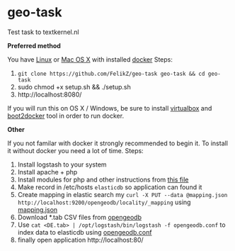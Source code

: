 geo-task
========

Test task to textkernel.nl

**Preferred method**

You have [Linux](https://docs.docker.com/installation/ubuntulinux/) or [Mac OS X](https://docs.docker.com/installation/mac/) with installed [docker](http://docker.io)
Steps:

1. `git clone https://github.com/FelikZ/geo-task geo-task && cd geo-task`
2. sudo chmod +x setup.sh && ./setup.sh
3. http://localhost:8080/

If you will run this on OS X / Windows, be sure to install [virtualbox](https://www.virtualbox.org/) and [boot2docker](http://boot2docker.io/) tool in order to run docker.

**Other**

If you not familar with docker it strongly recommended to begin it.
To install it without docker you need a lot of time.
Steps:

1. Install logstash to your system
2. Install apache + php
3. Install modules for php and other instructions from [this file](https://github.com/FelikZ/geo-task/blob/master/Dockerfile)
4. Make record in /etc/hosts `elasticdb` so application can found it
5. Create mapping in elastic search my `curl -X PUT --data @mapping.json http://localhost:9200/opengeodb/locality/_mapping` using [mapping.json](https://github.com/FelikZ/geo-task/blob/master/docker-logstash/mapping.json)
6. Download *.tab CSV files from [opengeodb](http://fa-technik.adfc.de/code/opengeodb/)
7. Use `cat <DE.tab> | /opt/logstash/bin/logstash -f opengeodb.conf` to index data to elasticdb using [opengeodb.conf](https://github.com/FelikZ/geo-task/blob/master/docker-logstash/opengeodb.conf)
8. finally open application http://localhost:80/
